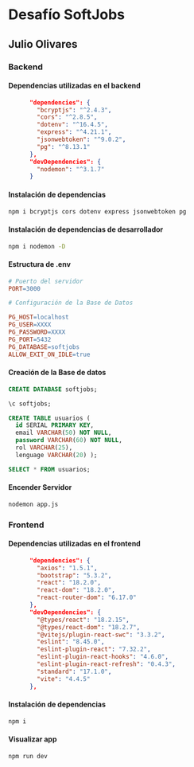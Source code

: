 # Desafío SoftJobs
## Julio Olivares

### Backend
#### Dependencias utilizadas en el backend

```json
      "dependencies": {
        "bcryptjs": "^2.4.3",
        "cors": "^2.8.5",
        "dotenv": "^16.4.5",
        "express": "^4.21.1",
        "jsonwebtoken": "^9.0.2",
        "pg": "^8.13.1"
      },
      "devDependencies": {
        "nodemon": "^3.1.7"
      }
```

#### Instalación de dependencias

```bash
npm i bcryptjs cors dotenv express jsonwebtoken pg
```

#### Instalación de dependencias de desarrollador

```bash
npm i nodemon -D
```

#### Estructura de .env

```makefile
# Puerto del servidor
PORT=3000

# Configuración de la Base de Datos

PG_HOST=localhost
PG_USER=XXXX
PG_PASSWORD=XXXX
PG_PORT=5432
PG_DATABASE=softjobs
ALLOW_EXIT_ON_IDLE=true
```

#### Creación de la Base de datos

```sql
CREATE DATABASE softjobs;

\c softjobs;

CREATE TABLE usuarios (
  id SERIAL PRIMARY KEY,
  email VARCHAR(50) NOT NULL,
  password VARCHAR(60) NOT NULL,
  rol VARCHAR(25),
  lenguage VARCHAR(20) );

SELECT * FROM usuarios;

```

#### Encender Servidor

```bash
nodemon app.js
```

### Frontend
#### Dependencias utilizadas en el frontend

```json
      "dependencies": {
        "axios": "1.5.1",
        "bootstrap": "5.3.2",
        "react": "18.2.0",
        "react-dom": "18.2.0",
        "react-router-dom": "6.17.0"
      },
      "devDependencies": {
        "@types/react": "18.2.15",
        "@types/react-dom": "18.2.7",
        "@vitejs/plugin-react-swc": "3.3.2",
        "eslint": "8.45.0",
        "eslint-plugin-react": "7.32.2",
        "eslint-plugin-react-hooks": "4.6.0",
        "eslint-plugin-react-refresh": "0.4.3",
        "standard": "17.1.0",
        "vite": "4.4.5"
      },
  ```
#### Instalación de dependencias

```bash
npm i
```
#### Visualizar app

```bash
npm run dev
```
